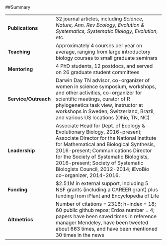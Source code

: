

##Summary

 


|                     |                                                                                                                                                                                                                                                                                                                                                       |
|:--------------------|:------------------------------------------------------------------------------------------------------------------------------------------------------------------------------------------------------------------------------------------------------------------------------------------------------------------------------------------------------|
|**Publications**     |32 journal articles, including *Science, Nature, Ann. Rev Ecology, Evolution & Systematics, Systematic Biology, Evolution*, etc.                                                                                                                                                                                                                       |
|**Teaching**         |Approximately 4 courses per year on average, ranging from large introductory biology courses to small graduate seminars                                                                                                                                                                                                                                |
|**Mentoring**        |4 PhD students, 12 postdocs, and served on 26 graduate student committees                                                                                                                                                                                                                                                                              |
|**Service/Outreach** |Darwin Day TN advisor, co-organizer of women in science symposium, workshops, and other activities, co-organizer for scientific meetings, curator of R phylogenetics task view, instructor at workshops in Sweden, Switzerland, Brazil, and various US locations (Ohio, TN, NC)                                                                        |
|**Leadership**       |Associate Head for Dept. of Ecology & Evolutionary Biology, 2016-present; Associate Director for the National Institute for Mathematical and Biological Synthesis, 2016-present; Communications Director for the Society of Systematic Biologists, 2016-present; Society of Systematic Biologists Council, 2012-2014; iEvoBio co-organizer, 2014-2016. |
|**Funding**          |$2.51M in external support, including 5 NSF grants (including a CAREER grant) plus funding from iPlant and Encyclopedia of Life                                                                                                                                                                                                                        |
|**Altmetrics**       |Number of citations = 2316; h-index = 18; 60 public github repos; Erdos number = 4; papers have been saved  times in reference manager Mendeley, have been tweeted about 663 times, and have been mentioned 30 times in the news                                                                                                                       |
